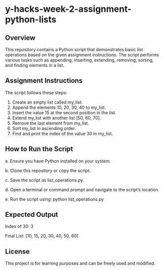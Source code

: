# y-hacks-week-2-assignment-python-lists
## Overview
This repository contains a Python script that demonstrates basic list operations based on the given assignment instructions. The script performs various tasks such as appending, inserting, extending, removing, sorting, and finding elements in a list.

## Assignment Instructions
The script follows these steps:
1. Create an empty list called my_list.
2. Append the elements 10, 20, 30, 40 to my_list.
3. Insert the value 15 at the second position in the list.
4. Extend my_list with another list [50, 60, 70].
5. Remove the last element from my_list.
6. Sort my_list in ascending order.
7. Find and print the index of the value 30 in my_list.

## How to Run the Script
a. Ensure you have Python installed on your system.

b. Clone this repository or copy the script.

c. Save the script as list_operations.py.

d. Open a terminal or command prompt and navigate to the script’s location.

e. Run the script using: python list_operations.py

## Expected Output

Index of 30: 3

Final List: [10, 15, 20, 30, 40, 50, 60]

## License

This project is for learning purposes and can be freely used and modified.


